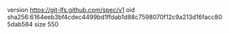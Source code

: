 version https://git-lfs.github.com/spec/v1
oid sha256:6164eeb3bf4cdec4499bd1ffdab1d88c7598070f12c9a213d16facc805dab584
size 550
